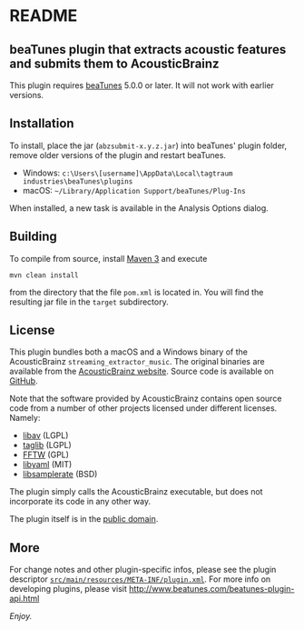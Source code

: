 # README

## beaTunes plugin that extracts acoustic features and submits them to AcousticBrainz

This plugin requires [beaTunes](http://www.beatunes.com/) 5.0.0 or later.
It will not work with earlier versions.


## Installation

To install, place the jar (`abzsubmit-x.y.z.jar`) into beaTunes'
plugin folder, remove older versions of the plugin and restart beaTunes.

- Windows: `c:\Users\[username]\AppData\Local\tagtraum industries\beaTunes\plugins`
- macOS: `~/Library/Application Support/beaTunes/Plug-Ins`

When installed, a new task is available in the Analysis Options dialog.


## Building

To compile from source, install [Maven 3](http://maven.apache.org/) and execute

    mvn clean install

from the directory that the file `pom.xml` is located in.
You will find the resulting jar file in the `target` subdirectory.


## License

This plugin bundles both a macOS and a Windows binary of the AcousticBrainz `streaming_extractor_music`.
The original binaries are available from the [AcousticBrainz website](https://acousticbrainz.org/download).
Source code is available on [GitHub](https://github.com/MTG/acousticbrainz-client).

Note that the software provided by AcousticBrainz contains open source code from a number
of other projects licensed under different licenses. Namely:

- [libav](https://libav.org/download/) (LGPL)
- [taglib](http://taglib.org) (LGPL)
- [FFTW](http://www.fftw.org) (GPL)
- [libyaml](http://pyyaml.org/wiki/LibYAML) (MIT)
- [libsamplerate](http://www.mega-nerd.com/SRC/) (BSD)

The plugin simply calls the AcousticBrainz executable, but does not incorporate its code
in any other way.

The plugin itself is in the [public domain](https://creativecommons.org/share-your-work/public-domain/cc0/).


## More

For change notes and other plugin-specific infos, please see the plugin descriptor
[`src/main/resources/META-INF/plugin.xml`](https://raw.githubusercontent.com/beatunes/plugin-samples/master/abzsubmit/src/main/resources/META-INF/plugin.xml).
For more info on developing plugins, please visit http://www.beatunes.com/beatunes-plugin-api.html

*Enjoy.*
